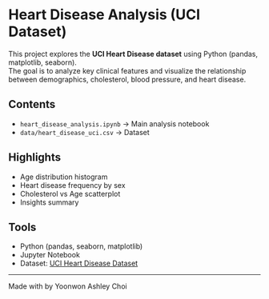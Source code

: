 # Heart Disease Analysis (UCI Dataset)

This project explores the **UCI Heart Disease dataset** using Python (pandas, matplotlib, seaborn).  
The goal is to analyze key clinical features and visualize the relationship between demographics, cholesterol, blood pressure, and heart disease.

## Contents
- `heart_disease_analysis.ipynb` → Main analysis notebook
- `data/heart_disease_uci.csv` → Dataset

## Highlights
- Age distribution histogram
- Heart disease frequency by sex
- Cholesterol vs Age scatterplot
- Insights summary

## Tools
- Python (pandas, seaborn, matplotlib)
- Jupyter Notebook
- Dataset: [UCI Heart Disease Dataset](https://archive.ics.uci.edu/ml/datasets/heart+Disease)

---
Made with by Yoonwon Ashley Choi
